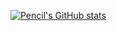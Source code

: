 [![Pencil's GitHub stats](https://github-readme-stats.vercel.app/api?username=Pencil3813)](https://github.com/anuraghazra/github-readme-stats)
